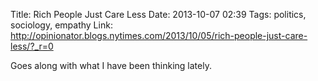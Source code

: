 Title: Rich People Just Care Less
Date: 2013-10-07 02:39
Tags: politics, sociology, empathy
Link: http://opinionator.blogs.nytimes.com/2013/10/05/rich-people-just-care-less/?_r=0

Goes along with what I have been thinking lately.